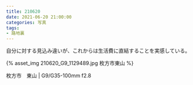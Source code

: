 ```yaml
---
title: 210620
date: 2021-06-20 21:00:00
categories: 写真
tags:
- 路地裏
---
```


自分に対する見込み違いが、これからは生活費に直結することを実感している。

{% asset_img 210620_G9_1129489.jpg 枚方市東山 %}

枚方市　東山 | G9/G35-100mm f2.8